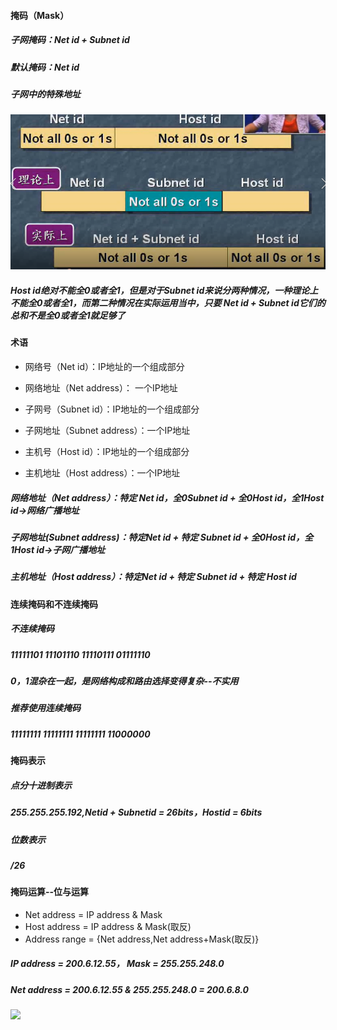 #### 掩码（Mask）

##### 子网掩码：Net id + Subnet id

##### 默认掩码：Net id

##### 子网中的特殊地址

![](/assets/18-5-27-1.png)

##### Host id绝对不能全0或者全1，但是对于Subnet id来说分两种情况，一种理论上不能全0或者全1，而第二种情况在实际运用当中，只要 Net id + Subnet id它们的总和不是全0或者全1就足够了

#### 术语

* 网络号（Net id）：IP地址的一个组成部分
* 网络地址（Net address）： 一个IP地址

* 子网号（Subnet id）：IP地址的一个组成部分

* 子网地址（Subnet address）：一个IP地址

* 主机号（Host id）：IP地址的一个组成部分

* 主机地址（Host address）：一个IP地址

##### 网络地址（Net address）：特定 Net id，全0Subnet id + 全0Host id，全1Host id-&gt;网络广播地址

##### 子网地址\(Subnet address\)：特定Net id + 特定 Subnet id + 全0Host id，全1Host id-&gt;子网广播地址

##### 主机地址（Host address）：特定Net id + 特定 Subnet id + 特定 Host id

#### 连续掩码和不连续掩码

##### 不连续掩码

##### 11111101 11101110 11110111 01111110

##### 0，1混杂在一起，是网络构成和路由选择变得复杂--不实用

##### 推荐使用连续掩码

##### 11111111 11111111 11111111 11000000

#### 掩码表示

##### 点分十进制表示

##### 255.255.255.192,Netid + Subnetid = 26bits，Hostid = 6bits

##### 位数表示

##### /26

#### 掩码运算--位与运算

* Net address = IP address & Mask
* Host address = IP address & Mask\(取反\)
* Address range = {Net address,Net address+Mask(取反)}

##### IP address = 200.6.12.55， Mask = 255.255.248.0
##### Net address = 200.6.12.55 & 255.255.248.0 = 200.6.8.0
![](18-5-27-2.png)


